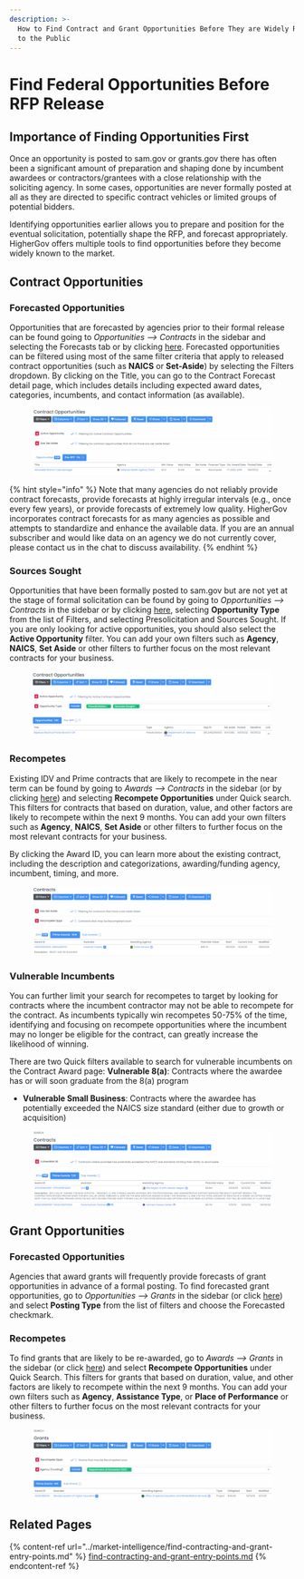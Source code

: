 ```yaml
---
description: >-
  How to Find Contract and Grant Opportunities Before They are Widely Released
  to the Public
---
```


# Find Federal Opportunities Before RFP Release

## Importance of Finding Opportunities First

Once an opportunity is posted to sam.gov or grants.gov there has often been a significant amount of preparation and shaping done by incumbent awardees or contractors/grantees with a close relationship with the soliciting agency.  In some cases, opportunities are never formally posted at all as they are directed to specific contract vehicles or limited groups of potential bidders.

Identifying opportunities earlier allows you to prepare and position for the eventual solicitation, potentially shape the RFP, and forecast appropriately.  HigherGov offers multiple tools to find opportunities before they become widely known to the market.

## Contract Opportunities

### Forecasted Opportunities

Opportunities that are forecasted by agencies prior to their formal release can be found going to _Opportunities --> Contracts_ in the sidebar and selecting the Forecasts tab or by clicking [here](https://www.highergov.com/contract-opportunity/#contract\_forecast).  Forecasted opportunities can be filtered using most of the same filter criteria that apply to released contract opportunities (such as **NAICS** or **Set-Aside**) by selecting the Filters dropdown.  By clicking on the Title, you can go to the Contract Forecast detail page, which includes details including expected award dates, categories, incumbents, and contact information (as available).

<figure><img src="../.gitbook/assets/Pre-RFP.png" alt=""><figcaption></figcaption></figure>

{% hint style="info" %}
Note that many agencies do not reliably provide contract forecasts, provide forecasts at highly irregular intervals (e.g., once every few years), or provide forecasts of extremely low quality.  HigherGov incorporates contract forecasts for as many agencies as possible and attempts to standardize and enhance the available data.  If you are an annual subscriber and would like data on an agency we do not currently cover, please contact us in the chat to discuss availability. &#x20;
{% endhint %}

### Sources Sought

Opportunities that have been formally posted to sam.gov but are not yet at the stage of formal solicitation can be found by going to _Opportunities --> Contracts_ in the sidebar or by clicking [here](https://www.highergov.com/contract-opportunity/), selecting **Opportunity Type** from the list of Filters, and selecting Presolicitation and Sources Sought.  If you are only looking for active opportunities, you should also select the **Active Opportunity** filter.  You can add your own filters such as **Agency**, **NAICS**, **Set Aside** or other filters to further focus on the most relevant contracts for your business.

<figure><img src="../.gitbook/assets/Sources Sought.png" alt=""><figcaption></figcaption></figure>

### Recompetes

Existing IDV and Prime contracts that are likely to recompete in the near term can be found by going to _Awards --> Contracts_ in the sidebar (or by clicking [here](https://www.highergov.com/contract/)) and selecting **Recompete Opportunities** under Quick search.  This filters for contracts that based on duration, value, and other factors are likely to recompete within the next 9 months.  You can add your own filters such as **Agency**, **NAICS**, **Set Aside** or other filters to further focus on the most relevant contracts for your business.

By clicking the Award ID, you can learn more about the existing contract, including the description and categorizations, awarding/funding agency, incumbent, timing, and more.

<figure><img src="../.gitbook/assets/Contract Recompete.png" alt=""><figcaption></figcaption></figure>

### Vulnerable Incumbents

You can further limit your search for recompetes to target by looking for contracts where the incumbent contractor may not be able to recompete for the contract.  As incumbents typically win recompetes 50-75% of the time, identifying and focusing on recompete opportunities where the incumbent may no longer be eligible for the contract, can greatly increase the likelihood of winning.

There are two Quick filters available to search for vulnerable incumbents on the Contract Award page: **Vulnerable 8(a)**: Contracts where the awardee has or will soon graduate from the 8(a) program

* **Vulnerable Small Business**: Contracts where the awardee has potentially exceeded the NAICS size standard (either due to growth or acquisition)

<figure><img src="../.gitbook/assets/Vulnerable SB.png" alt=""><figcaption></figcaption></figure>

## Grant Opportunities

### Forecasted Opportunities

Agencies that award grants will frequently provide forecasts of grant opportunities in advance of a formal posting.  To find forecasted grant opportunities, go to _Opportunities --> Grants_ in the sidebar (or click [here](https://www.highergov.com/grant-opportunity/)) and select **Posting Type** from the list of filters and choose the Forecasted checkmark. &#x20;

### Recompetes

To find grants that are likely to be re-awarded, go to _Awards --> Grants_ in the sidebar (or click [here](https://www.highergov.com/grant/)) and select **Recompete Opportunities** under Quick Search.  This filters for grants that based on duration, value, and other factors are likely to recompete within the next 9 months.  You can add your own filters such as **Agency**, **Assistance Type**, or **Place of Performance** or other filters to further focus on the most relevant contracts for your business.

<figure><img src="../.gitbook/assets/Grant Recompete.png" alt=""><figcaption></figcaption></figure>

## Related Pages

{% content-ref url="../market-intelligence/find-contracting-and-grant-entry-points.md" %}
[find-contracting-and-grant-entry-points.md](../market-intelligence/find-contracting-and-grant-entry-points.md)
{% endcontent-ref %}

